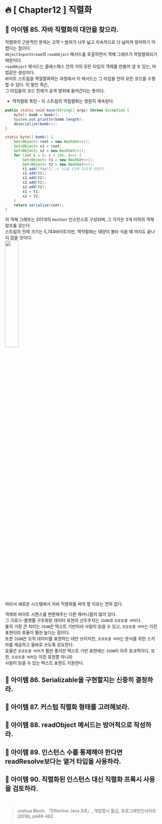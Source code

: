 # 🔥 [ Chapter12 ] 직렬화

## 🎯  아이템 85. 자바 직렬화의 대안을 찾으라.
직렬화의 근본적인 문제는 고역ㄱ 범위가 너무 넓고 지속적으로 더 넓어져 방어하기 어렵다는 점이다.<br>
`ObjectInputStream`의 `readObject` 메서드를 호출하면서 객체 그래프가 역질렬화되기 때문이다.<br>
`readObject` 메서드는 클래스패스 안의 거의 모든 타입의 객체를 만들어 낼 수 있는, 마법같은 생성자다.<br>
바이트 스트림을 역질렬화하는 과정에서 이 메서드는 그 타입들 안의 모든 코드를 수행 할 수 있다. 이 말인 즉슨, <br>
그 타입들의 코드 전체가 공격 범위에 들어간다는 뜻이다. <br>

* 역직렬화 폭탄 - 이 스트림의 역질렬화는 영원히 계속된다. <br>
```java
public static void main(String[] args) throws Exception {
    byte[] bomb = bomb();
    System.out.println(bomb.length);
    deserialize(bomb());
}

static byte[] bomb() {
    Set<Object> root = new HashSet<>();
    Set<Object> s1 = root;
    Set<Object> s2 = new HashSet<>();
    for (int i = 0; i < 100; i++) {
        Set<Object> t1 = new HashSet<>();
        Set<Object> t2 = new HashSet<>();
        t1.add("foo"); // t1을 t2와 다르게 만든다.
        s1.add(t1);
        s1.add(t2);
        s2.add(t1);
        s2.add(t2);
        s1 = t1;
        s2 = t2;
    }
    return serialize(root);
}
```
이 객체 그래프는 201개의 `HashSet` 인스턴스로 구성되며, 그 각각은 3개 이하의 객체 참조를 갖는다. <br>
스트림의 전체 크기는 5,744바이트지만, 역직렬화는 태양이 불타 식을 때 까지도 끝나지 않을 것이다. <br>
<img width="30%" src="https://user-images.githubusercontent.com/55771326/175805319-23ebc628-223a-4100-84c6-13c197d089c1.PNG"><br>

따라서 새로운 시스템에서 자바 직렬화를 써야 할 이유는 전혀 없다. <br>

객체와 바이트 시퀀스를 변환해주는 다른 매커니즘이 많이 있다. <br>
그 크로스-플랫폼 구조화된 데이터 표현의 선두주자는 `JSON`과 `프로토콜 버퍼`다. <br>
둘의 가장 큰 차이는 `JSON`은 텍스트 기반이라 사람이 읽을 수 있고, `프로토콜 버퍼`는 이진 표현이라 효율이 훨씬 높다는 점이다. <br>
또한 `JSON`은 오직 데이터를 표현하는 데만 쓰이지만, `프로토콜 버퍼`는 문서를 위한 스키마를 제공하고 올바로 쓰도록 강요한다. <br>
효율은 `포로토콜 버퍼`가 훨씬 좋지만 텍스트 기반 표현에는 `JSON`이 아주 효과적이다. 또한, `프로토콜 버퍼`는 이진 표현뿐 아니라 <br>
사람이 읽을 수 있는 텍스트 표현도 지원한다. <br>



## 🎯  아이템 86. Serializable을 구현할지는 신중히 결정하라.
## 🎯  아이템 87. 커스텀 직렬화 형태를 고려해보라.
## 🎯  아이템 88. readObject 메서드는 방어적으로 작성하라.
## 🎯  아이템 89. 인스턴스 수를 통제해야 한다면 readResolve보다는 열거 타입을 사용하라.
## 🎯  아이템 90. 직렬화된 인스턴스 대신 직렬화 프록시 사용을 검토하라.

<br>

> Joshua Bloch, 『Effective Java 3/E』, 개앞맵시 옮김, 프로그래밍인사이트(2018), p449-482.